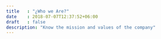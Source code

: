 ```yaml
---
title   : "¿Who we Are?"
date    : 2018-07-07T12:37:52+06:00
draft   : false
description: "Know the mission and values of the company"
---
```

